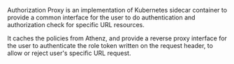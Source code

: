 Authorization Proxy is an implementation of Kubernetes sidecar container to provide a common interface for the user to do authentication and authorization check for specific URL resources.  

It caches the policies from Athenz, and provide a reverse proxy interface for the user to authenticate the role token written on the request header, to allow or reject user's specific URL request.
